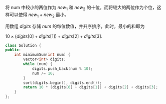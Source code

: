 
将 num 中较小的两位作为 $\textit{new}_1$ 和 $\textit{new}_2$ 的十位，而将较大的两位作为个位，这样可以使得 $\textit{new}_1 + \textit{new}_2$ 最小。

用数组 $\textit{digits}$ 存储 $\textit{num}$ 的每位数值，并升序排序，此时，最小的和即为

$10 \times (\textit{digits}[0] + \textit{digits}[1]) + \textit{digits}[2] + \textit{digits}[3]$.

```cpp
class Solution {
public:
    int minimumSum(int num) {
        vector<int> digits;
        while (num) {
            digits.push_back(num % 10);
            num /= 10;
        }
        sort(digits.begin(), digits.end());
        return 10 * (digits[0] + digits[1]) + digits[2] + digits[3];
    }
};
```
